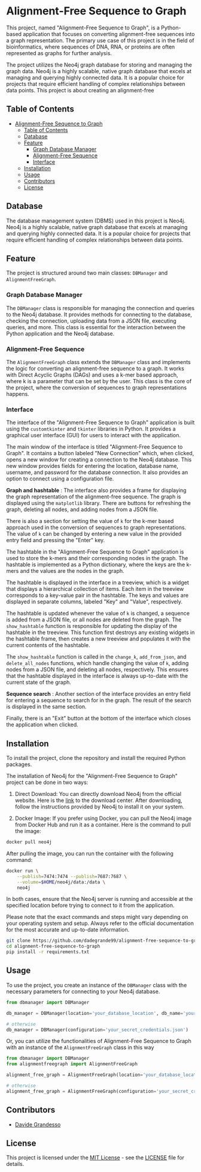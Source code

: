 # Alignment-Free Sequence to Graph

This project, named "Alignment-Free Sequence to Graph", is a Python-based application that focuses on converting alignment-free sequences into a graph representation. The primary use case of this project is in the field of bioinformatics, where sequences of DNA, RNA, or proteins are often represented as graphs for further analysis.

The project utilizes the Neo4j graph database for storing and managing the graph data. Neo4j is a highly scalable, native graph database that excels at managing and querying highly connected data. It is a popular choice for projects that require efficient handling of complex relationships between data points.
This project is about creating an alignment-free

## Table of Contents

- [Alignment-Free Sequence to Graph](#alignment-free-sequence-to-graph)
  - [Table of Contents](#table-of-contents)
  - [Database](#database)
  - [Feature](#feature)
    - [Graph Database Manager](#graph-database-manager)
    - [Alignment-Free Sequence](#alignment-free-sequence)
    - [Interface](#interface)
  - [Installation](#installation)
  - [Usage](#usage)
  - [Contributors](#contributors)
  - [License](#license)

## Database

The database management system (DBMS) used in this project is Neo4j. Neo4j is a highly scalable, native graph database that excels at managing and querying highly connected data. It is a popular choice for projects that require efficient handling of complex relationships between data points.

## Feature

The project is structured around two main classes: `DBManager` and `AlignmentFreeGraph`.

### Graph Database Manager

The `DBManager` class is responsible for managing the connection and queries to the Neo4j database. It provides methods for connecting to the database, checking the connection, uploading data from a JSON file, executing queries, and more. This class is essential for the interaction between the Python application and the Neo4j database.

### Alignment-Free Sequence

The `AlignmentFreeGraph` class extends the `DBManager` class and implements the logic for converting an alignment-free sequence to a graph. It works with Direct Acyclic Graphs (DAGs) and uses a k-mer based approach, where k is a parameter that can be set by the user. This class is the core of the project, where the conversion of sequences to graph representations happens.

### Interface

The interface of the "Alignment-Free Sequence to Graph" application is built using the `customtkinter` and `tkinter` libraries in Python. It provides a graphical user interface (GUI) for users to interact with the application.

The main window of the interface is titled "Alignment-Free Sequence to Graph". It contains a button labeled "New Connection" which, when clicked, opens a new window for creating a connection to the Neo4j database. This new window provides fields for entering the location, database name, username, and password for the database connection. It also provides an option to connect using a configuration file.

**Graph and hashtable** : The interface also provides a frame for displaying the graph representation of the alignment-free sequence. The graph is displayed using the `matplotlib` library. There are buttons for refreshing the graph, deleting all nodes, and adding nodes from a JSON file.

There is also a section for setting the value of `k` for the k-mer based approach used in the conversion of sequences to graph representations. The value of `k` can be changed by entering a new value in the provided entry field and pressing the "Enter" key.

The hashtable in the "Alignment-Free Sequence to Graph" application is used to store the k-mers and their corresponding nodes in the graph. The hashtable is implemented as a Python dictionary, where the keys are the k-mers and the values are the nodes in the graph.

The hashtable is displayed in the interface in a treeview, which is a widget that displays a hierarchical collection of items. Each item in the treeview corresponds to a key-value pair in the hashtable. The keys and values are displayed in separate columns, labeled "Key" and "Value", respectively.

The hashtable is updated whenever the value of `k` is changed, a sequence is added from a JSON file, or all nodes are deleted from the graph. The `show_hashtable` function is responsible for updating the display of the hashtable in the treeview. This function first destroys any existing widgets in the hashtable frame, then creates a new treeview and populates it with the current contents of the hashtable.

The `show_hashtable` function is called in the `change_k`, `add_from_json`, and `delete_all_nodes` functions, which handle changing the value of `k`, adding nodes from a JSON file, and deleting all nodes, respectively. This ensures that the hashtable displayed in the interface is always up-to-date with the current state of the graph.

**Sequence search** : Another section of the interface provides an entry field for entering a sequence to search for in the graph. The result of the search is displayed in the same section.

Finally, there is an "Exit" button at the bottom of the interface which closes the application when clicked.

## Installation

To install the project, clone the repository and install the required Python packages.

The installation of Neo4j for the "Alignment-Free Sequence to Graph" project can be done in two ways:

1. Direct Download: You can directly download Neo4j from the official website. Here is the [link](https://neo4j.com/download-center/#community) to the download center. After downloading, follow the instructions provided by Neo4j to install it on your system.

2. Docker Image: If you prefer using Docker, you can pull the Neo4j image from Docker Hub and run it as a container. Here is the command to pull the image:

```bash
docker pull neo4j
```

After pulling the image, you can run the container with the following command:

```bash
docker run \
    --publish=7474:7474 --publish=7687:7687 \
    --volume=$HOME/neo4j/data:/data \
    neo4j
```

In both cases, ensure that the Neo4j server is running and accessible at the specified location before trying to connect to it from the application.

Please note that the exact commands and steps might vary depending on your operating system and setup. Always refer to the official documentation for the most accurate and up-to-date information.

```bash
git clone https://github.com/dadegrande99/alignment-free-sequence-to-graph.git
cd alignment-free-sequence-to-graph
pip install -r requirements.txt
```

## Usage

To use the project, you create an instance of the `DBManager` class with the necessary parameters for connecting to your Neo4j database.

```python
from dbmanager import DBManager

db_manager = DBManager(location='your_database_location', db_name='your_database_name', username='your_username', password='your_password')

# otherwise
db_manager = DBManager(configuration='your_secret_credentials.json')
```

Or, you can utilize the functionalities of Alignment-Free Sequence to Graph with an instance of the `AlignmentFreeGraph` class in this way

```python
from dbmanager import DBManager
from alignmentfreegraph import AlignmentFreeGraph

alignment_free_graph = AlignmentFreeGraph(location='your_database_location', db_name='your_database_name', username='your_username', password='your_password', k=3)

# otherwise
alignment_free_graph = AlignmentFreeGraph(configuration='your_secret_credentials.json', k=3)
```

## Contributors

- [Davide Grandesso](mailto:d.grandesso@campus.unimib.it)

## License

This project is licensed under the [MIT License](LICENSE) - see the [LICENSE](LICENSE) file for details.
